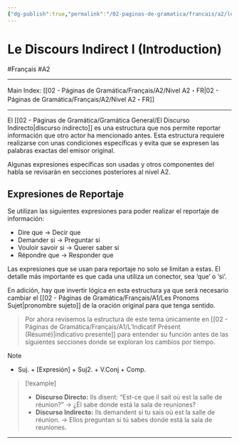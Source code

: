```yaml
---
{"dg-publish":true,"permalink":"/02-paginas-de-gramatica/francais/a2/le-discours-indirect-i-introduction/"}
---
```


# Le Discours Indirect I (Introduction)
#Français #A2
___
Main Index: [[02 - Páginas de Gramática/Français/A2/Nivel A2・FR\|02 - Páginas de Gramática/Français/A2/Nivel A2・FR]]
___
El [[02 - Páginas de Gramática/Gramática General/El Discurso Indirecto\|discurso indirecto]] es una estructura que nos permite reportar información que otro actor ha mencionado antes. Esta estructura requiere realizarse con unas condiciones específicas y evita que se expresen las palabras exactas del emisor original.

Algunas expresiones específicas son usadas y otros componentes del habla se revisarán en secciones posteriores al nivel A2.

## Expresiones de Reportaje
Se utilizan las siguientes expresiones para poder realizar el reportaje de información:

- Dire que → Decir que
- Demander si → Preguntar si
- Vouloir savoir si → Querer saber si
- Répondre que → Responder que

Las expresiones que se usan para reportaje no solo se limitan a estas. El detalle más importante es que cada una utiliza un conector, sea ‘que’ o ‘si’.

En adición, hay que invertir lógica en esta estructura ya que será necesario cambiar el [[02 - Páginas de Gramática/Français/A1/Les Pronoms Sujet\|pronombre sujeto]] de la oración original para que tenga sentido.

> Por ahora revisemos la estructura de este tema únicamente en [[02 - Páginas de Gramática/Français/A1/L’Indicatif Présent (Résumé)\|indicativo presente]] para entender su función antes de las siguientes secciones donde se exploran los cambios por tiempo.

> [!NOTE] 
> - Suj. + [Expresión] + Suj2. + V.Conj + Comp.

> [!example] 
> - **Discurso Directo:** Ils disent: “Est-ce que il sait où est la salle de réunion?” → ¿Él sabe donde está la sala de reuniones?
> - **Discurso Indirecto:** Ils demandent si tu sais où est la salle de réunion. → Ellos preguntan si tú sabes donde está la sala de reuniones.


___